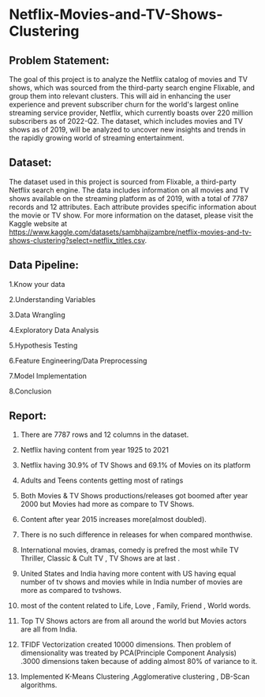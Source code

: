 # Netflix-Movies-and-TV-Shows-Clustering


## Problem Statement:
The goal of this project is to analyze the Netflix catalog of movies and TV shows, which was sourced from the third-party search engine Flixable, and group them into relevant clusters. This will aid in enhancing the user experience and prevent subscriber churn for the world's largest online streaming service provider, Netflix, which currently boasts over 220 million subscribers as of 2022-Q2. The dataset, which includes movies and TV shows as of 2019, will be analyzed to uncover new insights and trends in the rapidly growing world of streaming entertainment.

## Dataset:
The dataset used in this project is sourced from Flixable, a third-party Netflix search engine. The data includes information on all movies and TV shows available on the streaming platform as of 2019, with a total of 7787 records and 12 attributes. Each attribute provides specific information about the movie or TV show. For more information on the dataset, please visit the Kaggle website at https://www.kaggle.com/datasets/sambhajizambre/netflix-movies-and-tv-shows-clustering?select=netflix_titles.csv.

## Data Pipeline:
1.Know your data

2.Understanding Variables

3.Data Wrangling

4.Exploratory Data Analysis

5.Hypothesis Testing

6.Feature Engineering/Data Preprocessing

7.Model Implementation

8.Conclusion

## Report:

1) There are 7787 rows and 12 columns in the dataset.

2) Netflix having content from year 1925 to 2021

3) Netflix having 30.9% of TV Shows and 69.1% of Movies on its platform

4) Adults and Teens contents getting most of ratings

5) Both Movies & TV Shows productions/releases got boomed after year 2000 but Movies had more as compare to TV Shows.

6) Content after year 2015 increases more(almost doubled).

7) There is no such difference in releases for when compared monthwise.

8) International movies, dramas, comedy is prefred the most while TV Thriller, Classic & Cult TV , TV Shows are at last .

9) United States and India having more content with US having equal number of tv shows and movies while in India number of movies are more as compared to tvshows.

10) most of the content related to Life, Love , Family, Friend , World words.

11) Top TV Shows actors are from all around the world but Movies actors are all from India.

12) TFIDF Vectorization created 10000 dimensions. Then problem of dimensionality was treated by PCA(Principle Component Analysis) .3000 dimensions taken because of adding almost 80% of variance to it.

13) Implemented K-Means Clustering ,Agglomerative clustering , DB-Scan algorithms.


